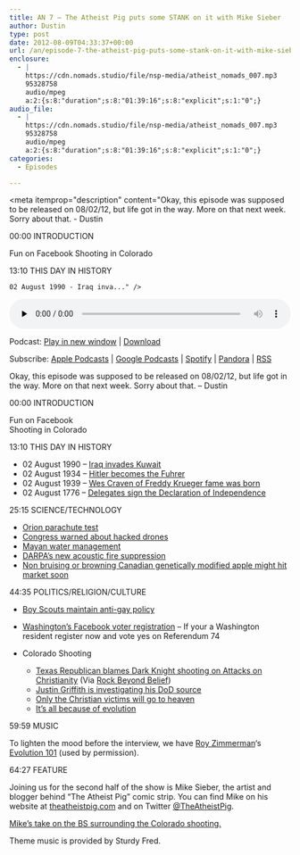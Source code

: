 ```yaml
---
title: AN 7 – The Atheist Pig puts some STANK on it with Mike Sieber
author: Dustin
type: post
date: 2012-08-09T04:33:37+00:00
url: /an/episode-7-the-atheist-pig-puts-some-stank-on-it-with-mike-sieber/
enclosure:
  - |
    https://cdn.nomads.studio/file/nsp-media/atheist_nomads_007.mp3
    95328758
    audio/mpeg
    a:2:{s:8:"duration";s:8:"01:39:16";s:8:"explicit";s:1:"0";}
audio_file:
  - |
    https://cdn.nomads.studio/file/nsp-media/atheist_nomads_007.mp3
    95328758
    audio/mpeg
    a:2:{s:8:"duration";s:8:"01:39:16";s:8:"explicit";s:1:"0";}
categories:
  - Episodes

---
```

<div itemscope itemtype="http://schema.org/AudioObject">
  <meta itemprop="name" content="Episode 7 – The Atheist Pig puts some STANK on it with Mike Sieber" />
  
  <meta itemprop="uploadDate" content="2012-08-08T22:33:37-06:00" />
  
  <meta itemprop="encodingFormat" content="audio/mpeg" />
  
  <meta itemprop="duration" content="PT1H39M16S" />
  
  <meta itemprop="description" content="Okay, this episode was supposed to be released on 08/02/12, but life got in the way. More on that next week. Sorry about that. - Dustin

00:00 INTRODUCTION

Fun on Facebook
Shooting in Colorado

13:10 THIS DAY IN HISTORY

 	02 August 1990 - Iraq inva..." />
  
  <meta itemprop="contentUrl" content="https://dts.podtrac.com/redirect.mp3/cdn.nomads.studio/file/nsp-media/atheist_nomads_007.mp3" />
  
  <meta itemprop="contentSize" content="90.9" />
  </p> 
  
  <div class="powerpress_player" id="powerpress_player_8262">
    <audio class="wp-audio-shortcode" id="audio-5231-6" preload="none" style="width: 100%;" controls="controls"><source type="audio/mpeg" src="https://dts.podtrac.com/redirect.mp3/cdn.nomads.studio/file/nsp-media/atheist_nomads_007.mp3?_=6" /><a href="https://dts.podtrac.com/redirect.mp3/cdn.nomads.studio/file/nsp-media/atheist_nomads_007.mp3">https://dts.podtrac.com/redirect.mp3/cdn.nomads.studio/file/nsp-media/atheist_nomads_007.mp3</a></audio>
  </div>
</div>

<p class="powerpress_links powerpress_links_mp3">
  Podcast: <a href="https://dts.podtrac.com/redirect.mp3/cdn.nomads.studio/file/nsp-media/atheist_nomads_007.mp3" class="powerpress_link_pinw" target="_blank" title="Play in new window" onclick="return powerpress_pinw('https://htotw.com/?powerpress_pinw=5231-podcast');" rel="nofollow">Play in new window</a> | <a href="https://dts.podtrac.com/redirect.mp3/cdn.nomads.studio/file/nsp-media/atheist_nomads_007.mp3" class="powerpress_link_d" title="Download" rel="nofollow" download="atheist_nomads_007.mp3">Download</a>
</p>

<p class="powerpress_links powerpress_subscribe_links">
  Subscribe: <a href="https://podcasts.apple.com/us/podcast/humanists-take-on-the-world/id530050098?mt=2&ls=1" class="powerpress_link_subscribe powerpress_link_subscribe_itunes" target="_blank" title="Subscribe on Apple Podcasts" rel="nofollow">Apple Podcasts</a> | <a href="https://www.google.com/podcasts?feed=aHR0cDovL2F0aGVpc3Rub21hZHMubGlic3luLmNvbS9yc3M%3D" class="powerpress_link_subscribe powerpress_link_subscribe_googleplay" target="_blank" title="Subscribe on Google Podcasts" rel="nofollow">Google Podcasts</a> | <a href="https://open.spotify.com/show/3LzK2xZGike6Tc1GEMtMbr?si=LieN9SNuTpq96smuaUsH8A" class="powerpress_link_subscribe powerpress_link_subscribe_spotify" target="_blank" title="Subscribe on Spotify" rel="nofollow">Spotify</a> | <a href="https://www.pandora.com/podcast/atheist-nomads/PC:10122?corr=62071012&part=ug" class="powerpress_link_subscribe powerpress_link_subscribe_pandora" target="_blank" title="Subscribe on Pandora" rel="nofollow">Pandora</a> | <a href="https://htotw.com/feed/podcast/" class="powerpress_link_subscribe powerpress_link_subscribe_rss" target="_blank" title="Subscribe via RSS" rel="nofollow">RSS</a>
</p>

Okay, this episode was supposed to be released on 08/02/12, but life got in the way. More on that next week. Sorry about that. &#8211; Dustin

00:00 INTRODUCTION

Fun on Facebook  
Shooting in Colorado

13:10 THIS DAY IN HISTORY

  * 02 August 1990 &#8211; <a href="http://www.history.com/this-day-in-history/iraq-invades-kuwait" target="_blank" rel="noopener">Iraq invades Kuwait</a>
  * 02 August 1934 &#8211; [Hitler becomes the Fuhrer][1]
  * 02 August 1939 &#8211;  [Wes Craven of Freddy Krueger fame was born][2]
  * 02 August 1776 &#8211; <a href="http://www.history.com/this-day-in-history/delegates-sign-declaration-of-independence" target="_blank" rel="noopener">Delegates sign the Declaration of Independence</a>

25:15 SCIENCE/TECHNOLOGY

  * <a href="http://www.spaceflightnow.com/news/n1207/18orion/" target="_blank" rel="noopener">Orion parachute test</a>
  * [Congress warned about hacked drones][3]
  * <a href="http://www.tgdaily.com/general-sciences-features/64742-sophisticated-mayan-water-management-system-revealed" target="_blank" rel="noopener">Mayan water management</a>
  * <a href="http://news.cnet.com/8301-17938_105-57473335-1/darpa-drops-the-bass-to-extinguish-fire/" target="_blank" rel="noopener">DARPA’s new acoustic fire suppression</a>
  * <a href="http://junkscience.com/2012/07/22/brown-out-in-arctic-apples-raises-gm-ire/" target="_blank" rel="noopener">Non bruising or browning Canadian genetically modified apple might hit market soon</a>

44:35 POLITICS/RELIGION/CULTURE

  * <a href="http://www.washingtonpost.com/national/apnewsbreak-after-2-year-review-boy-scouts-decide-to-stick-with-ban-on-gays/2012/07/17/gJQAXnI3qW_story.html" target="_blank" rel="noopener">Boy Scouts maintain anti-gay policy</a>
  * <a href="http://www.dailytech.com/Washington+State+Residents+Can+Register+to+Vote+on+Facebook+/article25199.htm" target="_blank" rel="noopener">Washington’s Facebook voter registration</a> &#8211; If your a Washington resident register now and vote yes on Referendum 74
  * Colorado Shooting</p> 
    
      * <a href="http://thinkprogress.org/politics/2012/07/20/554761/tea-party-congressman-links-colorado-shooting-to-attacks-on-christianity/?mobile=nc" target="_blank" rel="noopener">Texas Republican blames Dark Knight shooting on Attacks on Christianity</a> (Via <a href="http://freethoughtblogs.com/rockbeyondbelief/2012/07/20/tea-party-congressman-blames-dark-knight-shooting-on-atheism-points-to-military/" target="_blank" rel="noopener">Rock Beyond Belief</a>)
      * <a href="http://freethoughtblogs.com/rockbeyondbelief/2012/07/20/tea-party-rep-louis-gohmert-r-tx-will-be-hearing-from-my-lawyers/" target="_blank" rel="noopener">Justin Griffith is investigating his DoD source</a>
      * <a href="http://www.huffingtonpost.com/2012/07/22/jerry-newcombe-hell_n_1692859.html" target="_blank" rel="noopener">Only the Christian victims will go to heaven</a>
      * <a href="http://www.examiner.com/article/rick-warren-aurora-shooting-the-fault-of-evolution" target="_blank" rel="noopener">It&#8217;s all because of evolution</a>

59:59 MUSIC

To lighten the mood before the interview, we have <a href="http://www.royzimmerman.com/" target="_blank" rel="noopener">Roy Zimmerman</a>&#8216;s <a href="http://www.youtube.com/watch?v=uIwiPsgRrOs" target="_blank" rel="noopener">Evolution 101</a> (used by permission).

64:27 FEATURE

Joining us for the second half of the show is Mike Sieber, the artist and blogger behind “The Atheist Pig” comic strip. You can find Mike on his website at <a href="http://www.theatheistpig.com/" target="_blank" rel="noopener">theatheistpig.com</a> and on Twitter <a href="https://twitter.com/TheAtheistPig" target="_blank" rel="noopener">@TheAtheistPig</a>.

<a href="http://www.theatheistpig.com/2012/07/23/rules-of-engagement/" target="_blank" rel="noopener">Mike&#8217;s take on the BS surrounding the Colorado shooting.</a>

Theme music is provided by Sturdy Fred.

 [1]: http://www.history.com/this-day-in-history/hitler-becomes-fuhrer
 [2]: http://www.history.com/this-day-in-history/freddy-krueger-creator-wes-craven-born
 [3]: http://www.tgdaily.com/hardware-features/64830-congress-warned-about-dangers-of-hacked-drones